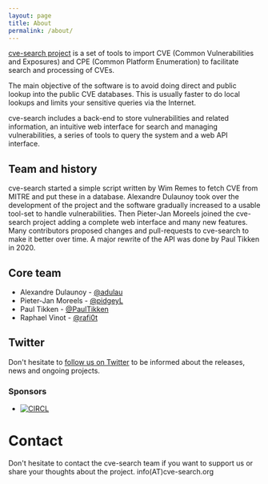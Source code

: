 ```yaml
---
layout: page
title: About
permalink: /about/
---
```


[cve-search project](https://github.com/cve-search/) is a set of tools to import CVE (Common Vulnerabilities and Exposures) and CPE (Common Platform Enumeration) to facilitate search and processing of CVEs.

The main objective of the software is to avoid doing direct and public lookup into the public CVE databases. This is usually faster to do local lookups and limits your sensitive queries via the Internet.

cve-search includes a back-end to store vulnerabilities and related information, an intuitive web interface for search and managing vulnerabilities, a series of tools to query the system and a web API interface.

## Team and history

cve-search started a simple script written by Wim Remes to fetch CVE from MITRE and put these in a database. Alexandre Dulaunoy took over
the development of the project and the software gradually increased to a usable tool-set to handle vulnerabilities. Then Pieter-Jan Moreels joined
the cve-search project adding a complete web interface and many new features. Many contributors proposed changes and pull-requests to cve-search to
make it better over time. A major rewrite of the API was done by Paul Tikken in 2020.

## Core team

* Alexandre Dulaunoy - [@adulau](https://twitter.com/adulau)
* Pieter-Jan Moreels - [@pidgeyL](https://twitter.com/pidgeyL)
* Paul Tikken - [@PaulTikken](https://twitter.com/PaulTikken)
* Raphael Vinot - [@rafi0t](https://twitter.com/rafi0t)

## Twitter

Don't hesitate to [follow us on Twitter](https://twitter.com/cve_search) to be informed about the releases, news and ongoing projects.

### Sponsors

- [![CIRCL](https://www.circl.lu/assets/images/logo.png)](https://www.circl.lu/)

# Contact

Don't hesitate to contact the cve-search team if you want to support us or share your thoughts about the project. info(AT)cve-search.org
